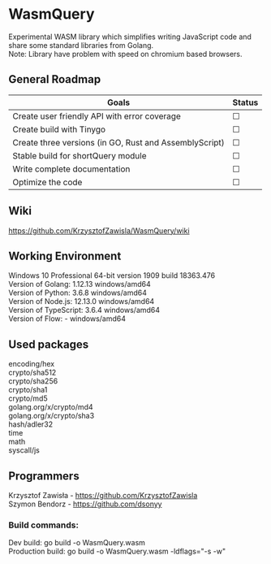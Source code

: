 # WasmQuery
Experimental WASM library which simplifies writing JavaScript code and share some standard libraries from Golang.  
Note: Library have problem with speed on chromium based browsers.
## General Roadmap
| Goals | Status |
| --- | --- |
| Create user friendly API with error coverage | ☐ | 
| Create build with Tinygo | ☐ | 
| Create three versions (in GO, Rust and AssemblyScript) | ☐ | 
| Stable build for shortQuery module | ☐ | 
| Write complete documentation | ☐ | 
| Optimize the code | ☐ | 
## Wiki
https://github.com/KrzysztofZawisla/WasmQuery/wiki
## Working Environment
Windows 10 Professional 64-bit version 1909 build 18363.476  
Version of Golang: 1.12.13 windows/amd64  
Version of Python: 3.6.8 windows/amd64  
Version of Node.js: 12.13.0 windows/amd64  
Version of TypeScript: 3.6.4 windows/amd64  
Version of Flow: - windows/amd64
## Used packages
encoding/hex  
crypto/sha512  
crypto/sha256  
crypto/sha1  
crypto/md5  
golang.org/x/crypto/md4  
golang.org/x/crypto/sha3  
hash/adler32  
time  
math  
syscall/js  
## Programmers
Krzysztof Zawisła - https://github.com/KrzysztofZawisla  
Szymon Bendorz - https://github.com/dsonyy
### Build commands:
Dev build: go build -o WasmQuery.wasm  
Production build: go build -o WasmQuery.wasm -ldflags="-s -w"
